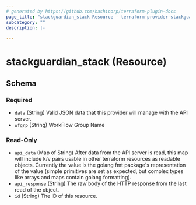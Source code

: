 ```yaml
---
# generated by https://github.com/hashicorp/terraform-plugin-docs
page_title: "stackguardian_stack Resource - terraform-provider-stackguardian"
subcategory: ""
description: |-
  
---
```


# stackguardian_stack (Resource)





<!-- schema generated by tfplugindocs -->
## Schema

### Required

- `data` (String) Valid JSON data that this provider will manage with the API server.
- `wfgrp` (String) WorkFlow Group Name

### Read-Only

- `api_data` (Map of String) After data from the API server is read, this map will include k/v pairs usable in other terraform resources as readable objects. Currently the value is the golang fmt package's representation of the value (simple primitives are set as expected, but complex types like arrays and maps contain golang formatting).
- `api_response` (String) The raw body of the HTTP response from the last read of the object.
- `id` (String) The ID of this resource.
